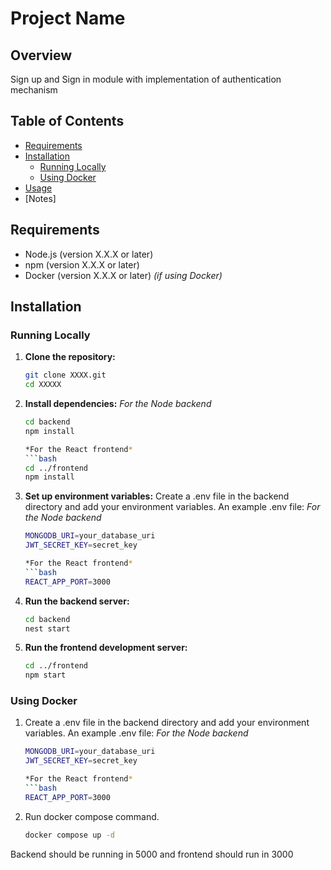 # Project Name

## Overview
Sign up and Sign in module with implementation of authentication mechanism

## Table of Contents
- [Requirements](#requirements)
- [Installation](#installation)
  - [Running Locally](#running-locally)
  - [Using Docker](#using-docker)
- [Usage](#usage)
- [Notes]
## Requirements
- Node.js (version X.X.X or later)
- npm (version X.X.X or later)
- Docker (version X.X.X or later) *(if using Docker)*

## Installation


### Running Locally

1. **Clone the repository:**
   ```bash
   git clone XXXX.git
   cd XXXXX
2. **Install dependencies:**
    *For the Node backend*
    ```bash
    cd backend
    npm install

    *For the React frontend*
    ```bash
    cd ../frontend
    npm install
3. **Set up environment variables:**
Create a .env file in the backend directory and add your environment variables. An example .env file:
    *For the Node backend*
    ```bash
    MONGODB_URI=your_database_uri
    JWT_SECRET_KEY=secret_key

    *For the React frontend*
    ```bash
    REACT_APP_PORT=3000
4. **Run the backend server:**
    ```bash
    cd backend
    nest start
5. **Run the frontend development server:**
    ```bash
    cd ../frontend
    npm start


### Using Docker
1.  Create a .env file in the backend directory and add your environment variables. An example .env file:
    *For the Node backend*
    ```bash
    MONGODB_URI=your_database_uri
    JWT_SECRET_KEY=secret_key

    *For the React frontend*
    ```bash
    REACT_APP_PORT=3000
2. Run docker compose command. 
    ```bash 
    docker compose up -d
Backend should be running in 5000 and frontend should run in 3000 
    